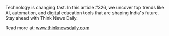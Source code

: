 Technology is changing fast. In this article #326, we uncover top trends like AI, automation, and digital education tools that are shaping India's future. Stay ahead with Think News Daily.

Read more at: www.thinknewsdaily.com